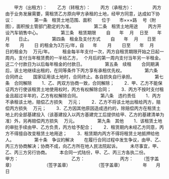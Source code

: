 
 


　　甲方（出租方）：
　　乙方（转租方）：
　　丙方（承租方）：　　
　　丙方由于业务发展需要，需租赁乙方原向甲方承租的土地，经甲方同意，达成如下协议：
　　
　　第一条　租赁土地范围、面积
　　位于　　市×××路　 号（附图），面积按土管部门勘定的为准。
　　
　　第二条　租赁土地用途
　　丙方开设汽车销售中心。
　　
　　第三条　租赁期限
　　自　　年　 月　 日至　　年　 月　　日止。
　　
　　第四条　租金及支付方式
　　自　　年　 月　　日至　　 年　　 月　　 日 的租金为3万元/年，自　　年　　 月　　 日至　　年　 月　　日的租金为　 万元/年。
　　租金每半年支付一次，丙方自租赁期限开始之日起一周内，支付当年租赁费的一半给乙方，　 个月后的第一周内支付当年另一半租金。这二个付款日为以后每年租金的付款日。
　　
　　第五条　续租
　　合同期满后，该土地继续出租的，在同等条件下丙方享有承租优先权。
　　
　　第六条　合同终止
　　国家征用该土地时，合同终止。各自损失自行承担。
　　
　　第七条　合同解除
　　1．乙、丙双方协商一致，合同解除；
　　2．甲、乙方不能保证丙方行使该租赁土地使用权时，丙方有权解除合同；
　　3．丙方不按时支付租金且超过半年的，乙方有权解除合同。
　　
　　第八条　违约责任
　　1．丙方不承租该土地，赔偿乙方损失　 万元；
　　2．乙方不将该土地出租给丙方，赔偿丙方损失　 万元；
　　3．乙方因其他原因造成违约的，除赔偿丙方在租赁土地上的全部基建投入（该基建投入以丙方基建完工后提供给甲、乙方的基建清单为准）外，另再赔偿丙方损失　 万元。
　　
　　第九条　其他
　　1．该租赁土地的审批手续由甲、乙方负责，丙方给予配合；
　　2．租赁期内未经乙方同意，丙方不得擅自改变租赁土地用途；
　　3．租赁期内丙方不得将租赁土地抵押给他人。
　　
　　第十条　争议的解决
　　在履行合同过程中发生争议，由甲、乙、丙三方协商解决；协商不成，向乙方所在地人民法院起诉。
　　未尽事宜，甲、乙、丙三方另行协商。
　　本合同一式陆份，甲、乙、丙三方各执二份。　　
　　甲方：　　　　　　　　　　　　乙方：　　　　　　　　丙方：
　　（签字盖章）　　　　　　　 （签字盖章）　　　　　　 （签字盖章）
　　 
　　年　　月　　日


 


 

 
 
 
 
 
  


  
 

  


  


  
 
 
 
 

